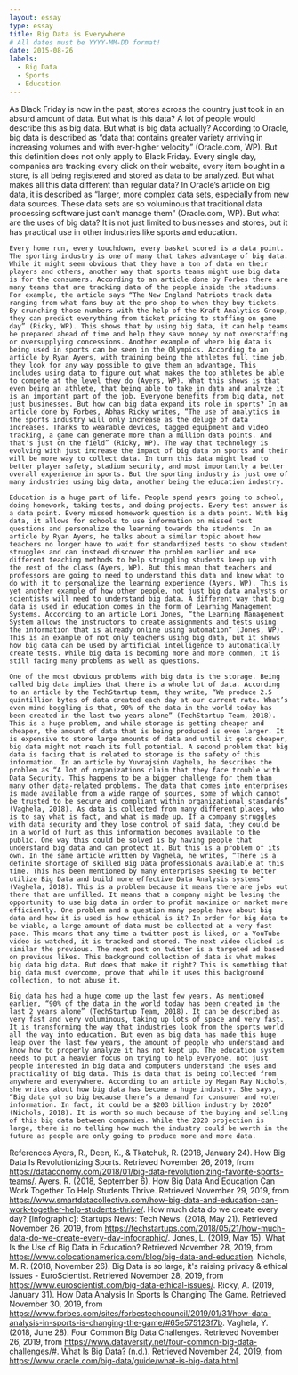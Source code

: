 ```yaml
---
layout: essay
type: essay
title: Big Data is Everywhere
# All dates must be YYYY-MM-DD format!
date: 2015-08-26
labels:
  - Big Data
  - Sports
  - Education
---
```


As Black Friday is now in the past, stores across the country just took in an absurd amount of data. But what is this data? A lot of people would describe this as big data. But what is big data actually? According to Oracle, big data is described as “data that contains greater variety arriving in increasing volumes and with ever-higher velocity” (Oracle.com, WP). But this definition does not only apply to Black Friday. Every single day, companies are tracking every click on their website, every item bought in a store, is all being registered and stored as data to be analyzed. But what makes all this data different than regular data? In Oracle’s article on big data, it is described as “larger, more complex data sets, especially from new data sources. These data sets are so voluminous that traditional data processing software just can’t manage them” (Oracle.com, WP). But what are the uses of big data? It is not just limited to businesses and stores, but it has practical use in other industries like sports and education.

	Every home run, every touchdown, every basket scored is a data point. The sporting industry is one of many that takes advantage of big data. While it might seem obvious that they have a ton of data on their players and others, another way that sports teams might use big data is for the consumers. According to an article done by Forbes there are many teams that are tracking data of the people inside the stadiums. For example, the article says “The New England Patriots track data ranging from what fans buy at the pro shop to when they buy tickets. By crunching those numbers with the help of the Kraft Analytics Group, they can predict everything from ticket pricing to staffing on game day” (Ricky, WP). This shows that by using big data, it can help teams be prepared ahead of time and help they save money by not overstaffing or oversupplying concessions. Another example of where big data is being used in sports can be seen in the Olympics. According to an article by Ryan Ayers, with training being the athletes full time job, they look for any way possible to give them an advantage. This includes using data to figure out what makes the top athletes be able to compete at the level they do (Ayers, WP). What this shows is that even being an athlete, that being able to take in data and analyze it is an important part of the job. Everyone benefits from big data, not just businesses. But how can big data expand its role in sports? In an article done by Forbes, Abhas Ricky writes, “The use of analytics in the sports industry will only increase as the deluge of data increases. Thanks to wearable devices, tagged equipment and video tracking, a game can generate more than a million data points. And that's just on the field” (Ricky, WP). The way that technology is evolving with just increase the impact of big data on sports and their will be more way to collect data. In turn this data might lead to better player safety, stadium security, and most importantly a better overall experience in sports. But the sporting industry is just one of many industries using big data, another being the education industry.
	
	Education is a huge part of life. People spend years going to school, doing homework, taking tests, and doing projects. Every test answer is a data point. Every missed homework question is a data point. With big data, it allows for schools to use information on missed test questions and personalize the learning towards the students. In an article by Ryan Ayers, he talks about a similar topic about how teachers no longer have to wait for standardized tests to show student struggles and can instead discover the problem earlier and use different teaching methods to help struggling students keep up with the rest of the class (Ayers, WP). But this mean that teachers and professors are going to need to understand this data and know what to do with it to personalize the learning experience (Ayers, WP). This is yet another example of how other people, not just big data analysts or scientists will need to understand big data. A different way that big data is used in education comes in the form of Learning Management Systems. According to an article Lori Jones, “the Learning Management System allows the instructors to create assignments and tests using the information that is already online using automation” (Jones, WP). This is an example of not only teachers using big data, but it shows how big data can be used by artificial intelligence to automatically create tests. While big data is becoming more and more common, it is still facing many problems as well as questions.
	
	One of the most obvious problems with big data is the storage. Being called big data implies that there is a whole lot of data. According to an article by the TechStartup team, they write, “We produce 2.5 quintillion bytes of data created each day at our current rate. What’s even mind boggling is that, 90% of the data in the world today has been created in the last two years alone” (TechStartup Team, 2018). This is a huge problem, and while storage is getting cheaper and cheaper, the amount of data that is being produced is even larger. It is expensive to store large amounts of data and until it gets cheaper, big data might not reach its full potential. A second problem that big data is facing that is related to storage is the safety of this information. In an article by Yuvrajsinh Vaghela, he describes the problem as “A lot of organizations claim that they face trouble with Data Security. This happens to be a bigger challenge for them than many other data-related problems. The data that comes into enterprises is made available from a wide range of sources, some of which cannot be trusted to be secure and compliant within organizational standards” (Vaghela, 2018). As data is collected from many different places, who is to say what is fact, and what is made up. If a company struggles with data security and they lose control of said data, they could be in a world of hurt as this information becomes available to the public. One way this could be solved is by having people that understand big data and can protect it. But this is a problem of its own. In the same article written by Vaghela, he writes, “There is a definite shortage of skilled Big Data professionals available at this time. This has been mentioned by many enterprises seeking to better utilize Big Data and build more effective Data Analysis systems” (Vaghela, 2018). This is a problem because it means there are jobs out there that are unfilled. It means that a company might be losing the opportunity to use big data in order to profit maximize or market more efficiently. One problem and a question many people have about big data and how it is used is how ethical is it? In order for big data to be viable, a large amount of data must be collected at a very fast pace. This means that any time a twitter post is liked, or a YouTube video is watched, it is tracked and stored. The next video clicked is similar the previous. The next post on twitter is a targeted ad based on previous likes. This background collection of data is what makes big data big data. But does that make it right? This is something that big data must overcome, prove that while it uses this background collection, to not abuse it.
	
	Big data has had a huge come up the last few years. As mentioned earlier, “90% of the data in the world today has been created in the last 2 years alone” (TechStartup Team, 2018). It can be described as very fast and very voluminous, taking up lots of space and very fast. It is transforming the way that industries look from the sports world all the way into education. But even as big data has made this huge leap over the last few years, the amount of people who understand and know how to properly analyze it has not kept up. The education system needs to put a heavier focus on trying to help everyone, not just people interested in big data and computers understand the uses and practicality of big data. This is data that is being collected from anywhere and everywhere. According to an article by Megan Ray Nichols, she writes about how big data has become a huge industry. She says, “Big data got so big because there’s a demand for consumer and voter information. In fact, it could be a $203 billion industry by 2020” (Nichols, 2018). It is worth so much because of the buying and selling of this big data between companies. While the 2020 projection is large, there is no telling how much the industry could be worth in the future as people are only going to produce more and more data.








References
Ayers, R., Deen, K., & Tkatchuk, R. (2018, January 24). How Big Data Is Revolutionizing Sports. Retrieved November 26, 2019, from https://dataconomy.com/2018/01/big-data-revolutionizing-favorite-sports-teams/.
Ayers, R. (2018, September 6). How Big Data And Education Can Work Together To Help Students Thrive. Retrieved November 29, 2019, from https://www.smartdatacollective.com/how-big-data-and-education-can-work-together-help-students-thrive/.
How much data do we create every day? [Infographic]: Startups News: Tech News. (2018, May 21). Retrieved November 26, 2019, from https://techstartups.com/2018/05/21/how-much-data-do-we-create-every-day-infographic/.
Jones, L. (2019, May 15). What Is the Use of Big Data in Education? Retrieved November 28, 2019, from https://www.colocationamerica.com/blog/big-data-and-education.
Nichols, M. R. (2018, November 26). Big Data is so large, it's raising privacy & ethical issues - EuroScientist. Retrieved November 28, 2019, from https://www.euroscientist.com/big-data-ethical-issues/.
Ricky, A. (2019, January 31). How Data Analysis In Sports Is Changing The Game. Retrieved November 30, 2019, from https://www.forbes.com/sites/forbestechcouncil/2019/01/31/how-data-analysis-in-sports-is-changing-the-game/#65e575123f7b.
Vaghela, Y. (2018, June 28). Four Common Big Data Challenges. Retrieved November 26, 2019, from https://www.dataversity.net/four-common-big-data-challenges/#.
What Is Big Data? (n.d.). Retrieved November 24, 2019, from https://www.oracle.com/big-data/guide/what-is-big-data.html.




